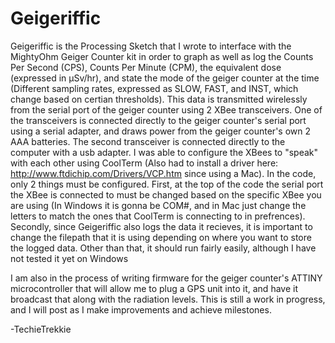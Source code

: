 Geigeriffic
===========

Geigeriffic is the Processing Sketch that I wrote to interface with the MightyOhm Geiger Counter kit in order to graph as well as log the Counts Per Second (CPS), Counts Per Minute (CPM), the equivalent dose (expressed in µSv/hr), and state the mode of the geiger counter at the time (Different sampling rates, expressed as SLOW, FAST, and INST, which change based on certian thresholds).  This data is transmitted wirelessly from the serial port of the geiger counter using 2 XBee transceivers.  One of the transceivers is connected directly to the geiger counter's serial port using a serial adapter, and draws power from the geiger counter's own 2 AAA batteries.  The second transceiver is connected directly to the computer with a usb adapter.  I was able to configure the XBees to "speak" with each other using CoolTerm (Also had to install a driver here: http://www.ftdichip.com/Drivers/VCP.htm since using a Mac).  In the code, only 2 things must be configured.  First, at the top of the code the serial port the XBee is connected to must be changed based on the specific XBee you are using (In Windows it is gonna be COM#, and in Mac just change the letters to match the ones that CoolTerm is connecting to in prefrences).  Secondly, since Geigeriffic also logs the data it recieves, it is important to change the filepath that it is using depending on where you want to store the logged data.  Other than that, it should run fairly easily, although I have not tested it yet on Windows

I am also in the process of writing firmware for the geiger counter's ATTINY microcontroller that will allow me to plug a GPS unit into it, and have it broadcast that along with the radiation levels.  This is still a work in progress, and I will post as I make improvements and achieve milestones.

-TechieTrekkie